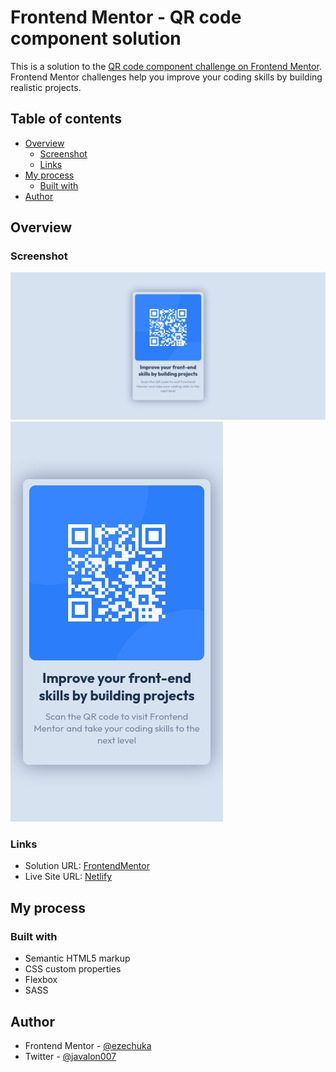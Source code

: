 # Frontend Mentor - QR code component solution

This is a solution to the [QR code component challenge on Frontend Mentor](https://www.frontendmentor.io/challenges/qr-code-component-iux_sIO_H). Frontend Mentor challenges help you improve your coding skills by building realistic projects. 

## Table of contents

- [Overview](#overview)
  - [Screenshot](#screenshot)
  - [Links](#links)
- [My process](#my-process)
  - [Built with](#built-with)
- [Author](#author)

## Overview

### Screenshot

![Desktop preview](https://github.com/ezechuka/qr-code-component/blob/main/screenshots/desktop-preview.png)
![Mobile preview](https://github.com/ezechuka/qr-code-component/blob/main/screenshots/mobile-preview.png)

### Links

- Solution URL: [FrontendMentor](https://www.frontendmentor.io/solutions/responsive-qr-code-component-g7DYCxxkVm)
- Live Site URL: [Netlify](https://qr-c0de-comp0nent.netlify.app/)

## My process

### Built with

- Semantic HTML5 markup
- CSS custom properties
- Flexbox
- SASS

## Author
- Frontend Mentor - [@ezechuka](https://www.frontendmentor.io/profile/ezechuka)
- Twitter - [@javalon007](https://www.twitter.com/javalon007)
